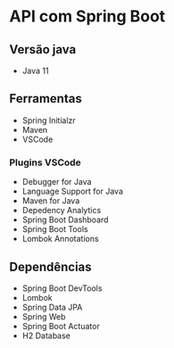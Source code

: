 # API com Spring Boot
## Versão java
* Java 11

## Ferramentas
* Spring Initialzr
* Maven
* VSCode

### Plugins VSCode
* Debugger for Java
* Language Support for Java
* Maven for Java
* Depedency Analytics
* Spring Boot Dashboard
* Spring Boot Tools
* Lombok Annotations

## Dependências
* Spring Boot DevTools
* Lombok
* Spring Data JPA
* Spring Web
* Spring Boot Actuator
* H2 Database